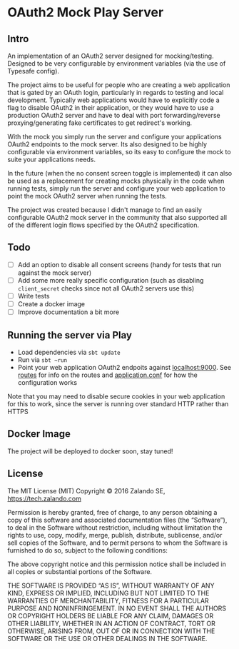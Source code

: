 # OAuth2 Mock Play Server

## Intro

An implementation of an OAuth2 server designed for mocking/testing. Designed to
be very configurable by environment variables (via the use of Typesafe config).

The project aims to be useful for people who are creating a web application that is gated by an OAuth
login, particularly in regards to testing and local development. Typically web applications would
have to explicitly code a flag to disable OAuth2 in their application, or they would have to use
a production OAuth2 server and have to deal with port forwarding/reverse proxying/generating fake certificates
to get redirect's working.

With the mock you simply run the server and configure your applications OAuth2 endpoints to the mock server. Its
also designed to be highly configurable via environment variables, so its easy to configure the mock to suite your
applications needs.

In the future (when the no consent screen toggle is implemented) it can also be used as a replacement for
creating mocks physically in the code when running tests, simply run the server and configure your web
application to point the mock OAuth2 server when running the tests.

The project was created because I didn't manage to find an easily configurable OAuth2 mock server in the community that
also supported all of the different login flows specified by the OAuth2 specification.

## Todo
- [ ] Add an option to disable all consent screens (handy for tests that run
against the mock server)
- [ ] Add some more really specific configuration (such as disabling `client_secret` checks
since not all OAuth2 servers use this)
- [ ] Write tests
- [ ] Create a docker image
- [ ] Improve documentation a bit more

## Running the server via Play

* Load dependencies via `sbt update`
* Run via `sbt ~run`
* Point your web application OAuth2 endpoits against [localhost:9000](http://localhost:9000). See
[routes](https://github.com/zalando/OAuth2-mock-play/blob/master/conf/routes) for info on the routes and
[application.conf](https://github.com/zalando/OAuth2-mock-play/blob/master/conf/application.conf) for how the
configuration works

Note that you may need to disable secure cookies in your web application for this to work, since the server
is running over standard HTTP rather than HTTPS

## Docker Image
The project will be deployed to docker soon, stay tuned!

## License

The MIT License (MIT) Copyright © 2016 Zalando SE, https://tech.zalando.com

Permission is hereby granted, free of charge, to any person obtaining a copy of this software and associated documentation files (the “Software”), to deal in the Software without restriction, including without limitation the rights to use, copy, modify, merge, publish, distribute, sublicense, and/or sell copies of the Software, and to permit persons to whom the Software is furnished to do so, subject to the following conditions:

The above copyright notice and this permission notice shall be included in all copies or substantial portions of the Software.

THE SOFTWARE IS PROVIDED “AS IS”, WITHOUT WARRANTY OF ANY KIND, EXPRESS OR IMPLIED, INCLUDING BUT NOT LIMITED TO THE WARRANTIES OF MERCHANTABILITY, FITNESS FOR A PARTICULAR PURPOSE AND NONINFRINGEMENT. IN NO EVENT SHALL THE AUTHORS OR COPYRIGHT HOLDERS BE LIABLE FOR ANY CLAIM, DAMAGES OR OTHER LIABILITY, WHETHER IN AN ACTION OF CONTRACT, TORT OR OTHERWISE, ARISING FROM, OUT OF OR IN CONNECTION WITH THE SOFTWARE OR THE USE OR OTHER DEALINGS IN THE SOFTWARE.
